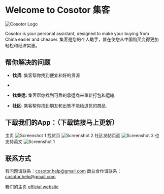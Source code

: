
# Welcome to Cosotor 集客

![Cosotor Logo](https://cosotor.github.io/logo.png)

Cosotor is your personal assistant, designed to make your buying from China easier and cheaper. 
集客是您的个人助手，旨在使您从中国购买变得更加轻松和经济实惠。

## 帮你解决的问题

- **找货:** 集客帮你找到便宜和好的货源
- 
- **找集运:** 集客帮你找到可靠的承运商来重新打包和运输.

- **社区:** 集客帮你找到朋友和出售不能给退货的商品.


## 下载我们的App：（下载链接马上更新）

主页
![Screenshot 1](https://cosotor.github.io/0-main-zh.png)
找货页
![Screenshot 2](https://cosotor.github.io/1-buy-zh.png)
社区发帖页面
![Screenshot 3](https://cosotor.github.io/2-com.png.png)
也支持英文
![Screenshot 1](https://cosotor.github.io/0-main-en.png)

## 联系方式
有问题请联系：[cosotor.help@gmail.com](mailto:cosotor.help@gmail.com)
商业合作请联系：[cosotor.help@gmail.com](mailto:cosotor.help@gmail.com)

我们的主页 [official website](https://cosotor.github.io)

